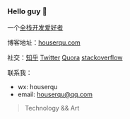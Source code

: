 ### Hello guy 👋

一个[全栈开发爱好者](http://houserqu.com/about/)

博客地址：[houserqu.com](https://houserqu.com/)

社交：[知乎](https://www.zhihu.com/people/houserqu/) [Twitter](https://twitter.com/houserqu) [Quora](https://www.quora.com/profile/Houser-Qu) [stackoverflow](https://stackoverflow.com/users/7519026/houser)

联系我：
- wx: houserqu
- email: houserqu@qq.com

> Technology && Art
